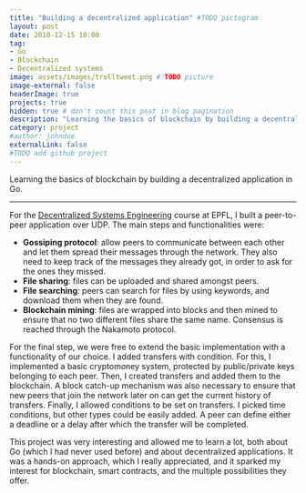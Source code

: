```yaml
---
title: "Building a decentralized application" #TODO pictogram
layout: post
date: 2018-12-15 10:00
tag:
- Go
- Blockchain
- Decentralized systems
image: assets/images/trolltweet.png # TODO picture
image-external: false
headerImage: true
projects: true
hidden: true # don't count this post in blog pagination
description: "Learning the basics of blockchain by building a decentralized application in Go."
category: project
#author: johndoe
externalLink: false
#TODO add github project
---
```


Learning the basics of blockchain by building a decentralized application in Go.

---

For the [Decentralized Systems Engineering](http://edu.epfl.ch/coursebook/en/decentralized-systems-engineering-CS-438) course at EPFL, I built a peer-to-peer application over UDP.
The main steps and functionalities were:
- **Gossiping protocol**: allow peers to communicate between each other and let them spread their messages through the network. They also need to keep track of the messages they already got, in order to ask for the ones they missed.
- **File sharing**: files can be uploaded and shared amongst peers.
- **File searching**: peers can search for files by using keywords, and download them when they are found.
- **Blockchain mining**: files are wrapped into blocks and then mined to ensure that no two different files share the same name. Consensus is reached through the Nakamoto protocol.

For the final step, we were free to extend the basic implementation with a functionality of our choice.
I added transfers with condition.
For this, I implemented a basic cryptomoney system, protected by public/private keys belonging to each peer.
Then, I created transfers and added them to the blockchain.
A block catch-up mechanism was also necessary to ensure that new peers that join the network later on can get the current history of transfers.
Finally, I allowed conditions to be set on transfers.
I picked time conditions, but other types could be easily added.
A peer can define either a deadline or a delay after which the transfer will be completed.

This project was very interesting and allowed me to learn a lot, both about Go (which I had never used before) and about decentralized applications.
It was a hands-on approach, which I really appreciated, and it sparked my interest for blockchain, smart contracts, and the multiple possibilities they offer.
